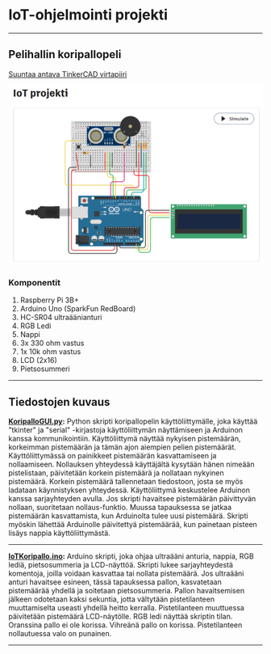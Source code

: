 # IoT-ohjelmointi projekti

***

## Pelihallin koripallopeli

[Suuntaa antava TinkerCAD virtapiiri](https://www.tinkercad.com/things/4R87mIRfiRz-iot-projekti?sharecode=Ea1lM735HB9TrEcFXiUK6mqv-xxSH20Ct1si783S-Xo)

![Kuva virtapiiristä](https://github.com/tautautautautau/IoTProjekti/blob/main/Circuit.png)

### Komponentit
1. Raspberry Pi 3B+
2. Arduino Uno (SparkFun RedBoard)
3. HC-SR04 ultraäänianturi
4. RGB Ledi
5. Nappi
6. 3x 330 ohm vastus
7. 1x 10k ohm vastus
8. LCD (2x16)
9. Pietsosummeri

***

## Tiedostojen kuvaus
**[KoripalloGUI.py](KoripalloGUI.py):**
Python skripti koripallopelin käyttöliittymälle, joka käyttää "tkinter" ja "serial" -kirjastoja käyttöliittymän näyttämiseen ja Arduinon kanssa kommunikointiin. Käyttöliittymä näyttää nykyisen pistemäärän, korkeimman pistemäärän ja tämän ajon aiempien pelien pistemäärät.
Käyttöliittymässä on painikkeet pistemäärän kasvattamiseen ja nollaamiseen. Nollauksen yhteydessä käyttäjältä kysytään hänen nimeään pistelistaan, päivitetään korkein pistemäärä ja nollataan nykyinen pistemäärä. Korkein pistemäärä tallennetaan tiedostoon, josta se myös ladataan käynnistyksen yhteydessä.
Käyttöliittymä keskustelee Arduinon kanssa sarjayhteyden avulla. Jos skripti havaitsee pistemäärän päivittyvän nollaan, suoritetaan nollaus-funktio. Muussa tapauksessa se jatkaa pistemäärän kasvattamista, kun Arduinolta tulee uusi pistemäärä.
Skripti myöskin lähettää Arduinolle päivitettyä pistemäärää, kun painetaan pisteen lisäys nappia käyttöliittymästä.
***
**[IoTKoripallo.ino](IoTKoripallo/IoTKoripallo.ino):**
Arduino skripti, joka ohjaa ultraääni anturia, nappia, RGB lediä, pietsosummeria ja LCD-näyttöä.
Skripti lukee sarjayhteydestä komentoja, joilla voidaan kasvattaa tai nollata pistemäärä.
Jos ultraääni anturi havaitsee esineen, tässä tapauksessa pallon, kasvatetaan pistemäärää yhdellä ja soitetaan pietsosummeria. Pallon havaitsemisen jälkeen odotetaan kaksi sekuntia, jotta vältytään pistetilanteen muuttamiselta useasti yhdellä heitto kerralla.
Pistetilanteen muuttuessa päivitetään pistemäärä LCD-näytölle.
RGB ledi näyttää skriptin tilan. Oranssina pallo ei ole korissa. Vihreänä pallo on korissa. Pistetilanteen nollautuessa valo on punainen.
***
